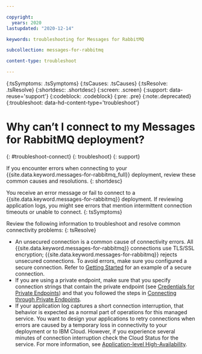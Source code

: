 ```yaml
---

copyright:
  years: 2020
lastupdated: "2020-12-14"

keywords: troubleshooting for Messages for RabbitMQ

subcollection: messages-for-rabbitmq

content-type: troubleshoot

---
```


{:tsSymptoms: .tsSymptoms}
{:tsCauses: .tsCauses}
{:tsResolve: .tsResolve}
{:shortdesc: .shortdesc}
{:screen: .screen}
{:support: data-reuse='support'}
{:codeblock: .codeblock}
{:pre: .pre}
{:note:.deprecated}
{:troubleshoot: data-hd-content-type='troubleshoot'}


# Why can’t I connect to my Messages for RabbitMQ deployment?
{: #troubleshoot-connect}
{: troubleshoot}
{: support}

If you encounter errors when connecting to your {{site.data.keyword.messages-for-rabbitmq_full}} deployment, review these common causes and resolutions.
{: shortdesc}

You receive an error message or fail to connect to a {{site.data.keyword.messages-for-rabbitmq}} deployment.  If reviewing application logs, you might see errors that mention intermittent connection timeouts or unable to connect.
{: tsSymptoms}

Review the following information to troubleshoot and resolve common connectivity problems:
{: tsResolve}
* An unsecured connection is a common cause of connectivity errors.  All {{site.data.keyword.messages-for-rabbitmq}} connections use TLS/SSL encryption; {{site.data.keyword.messages-for-rabbitmq}} rejects unsecured connections.  To avoid errors, make sure you configured a secure connection.  Refer to [Getting Started](/docs/messages-for-rabbitmq?topic=messages-for-rabbitmq-getting-started) for an example of a secure connection.
* If you are using a private endpoint, make sure that you specify connection strings that contain the private endpoint (see [Credentials for Private Endpoints](/docs/messages-for-rabbitmq?topic=cloud-databases-service-endpoints#credentials-for-private-endpoints)) and that you followed the steps in [Connecting through Private Endpoints](/docs/messages-for-rabbitmq?topic=cloud-databases-service-endpoints#private-endpoint-connections).
* If your application log captures a short connection interruption, that behavior is expected as a normal part of operations for this managed service. You want to design your applications to retry connections when errors are caused by a temporary loss in connectivity to your deployment or to IBM Cloud. However, if you experience several minutes of connection interruption check the Cloud Status for the service. For more information, see [Application-level High-Availability](/docs/messages-for-rabbitmq?topic=messages-for-rabbitmq-high-availability#high-availability-for-your-application).

